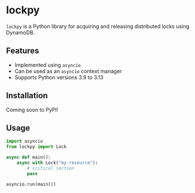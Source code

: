 # lockpy

`lockpy` is a Python library for acquiring and releasing distributed locks using DynamoDB.

## Features

- Implemented using `asyncio`
- Can be used as an `asyncio` context manager
- Supports Python versions 3.9 to 3.13

## Installation

Coming soon to PyPI!

## Usage

```python
import asyncio
from lockpy import Lock

async def main():
    async with Lock("my-resource"):
        # critical section
        pass

asyncio.run(main())
```